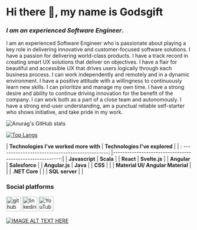 

#                            Hi there 👋, my name is Godsgift


### *I am an experienced Software Engineer*.


I am an experienced Software Engineer who is passionate about playing a key role in delivering innovative and customer-focused software solutions.
I have a passion for delivering world-class products.
I have a track record in creating smart UX solutions that deliver on objectives.
I have a flair for beautiful and accessible UX that drives users logically through each business process.
I can work independently and remotely and in a dynamic environment.
I have a positive attitude with a willingness to continuously learn new skills.
I can prioritize and manage my own time.
I have a strong desire and ability to continue driving innovation for the benefit of the company.
I can work both as a part of a close team and autonomously.
I have a strong end-user understanding, am a punctual reliable self-starter who shows initiative, and take pride in my work.

![Anurag's GitHub stats](https://github-readme-stats.vercel.app/api?username=giftakari&show_icons=true&count_private=true&theme=radical&count_all_commits=true&langs_count=true&include_all_commits=true)


[![Top Langs](https://github-readme-stats.vercel.app/api/top-langs/?username=giftakari&layout=compact&count_private=true&theme=radical&include_all_commits=true&show_icons)](https://github.com/anuraghazra/github-readme-stats)






| **Technologies I've worked more with**            |                       **Technologies I've explored**    |
| : ----------------------------------------------: |--------------------------------------------------------:|
|  **Javascript**                                   | **Scala**                                               |
|  **React**                                        | **Svelte.js**                                           |
|  **Angular**                                      | **Salesforce**                                          |
|  **Angular.js**                                   | **Java**                                                |
|  **CSS**                                          |                                                         |
|  **Material UI/ Angular Material**                |                                                         |
| **.NET Core**                                     |                                                         |
| **SQL server**                                    |                                                         |

    
    





### Social platforms 


[<img src='https://cdn.jsdelivr.net/npm/simple-icons@3.0.1/icons/github.svg' alt='github' height='40'>](https://github.com/giftakari)  [<img src='https://cdn.jsdelivr.net/npm/simple-icons@3.0.1/icons/linkedin.svg' alt='linkedin' height='40'>](https://www.linkedin.com/in/👑-godsgift-akari-9951b05b/)  [<img src='https://cdn.jsdelivr.net/npm/simple-icons@3.0.1/icons/youtube.svg' alt='YouTube' height='40'>](https://www.youtube.com/channel/UCnGxZBUA1ENEgH0aIcw3LlA)  

[![IMAGE ALT TEXT HERE](http://img.youtube.com/vi/Sy6KRAitsIQ&t=7s/0.jpg)](http://www.youtube.com/watch?v=Sy6KRAitsIQ&t=7s)



